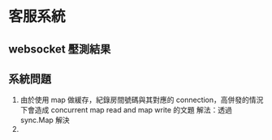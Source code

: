 # 客服系統

## websocket 壓測結果

## 系統問題
1. 由於使用 map 做緩存，紀錄房間號碼與其對應的 connection，高併發的情況下會造成 concurrent map read and map write 的文題
   解法：透過 sync.Map 解決
2. 